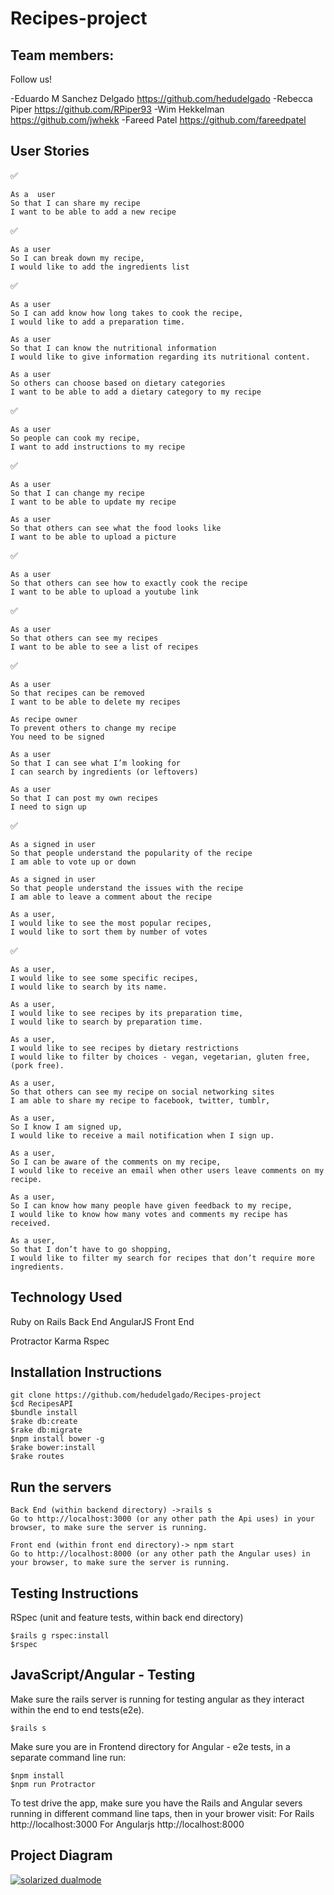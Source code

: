 # Recipes-project

Team members:
-------------

Follow us!

-Eduardo M Sanchez Delgado https://github.com/hedudelgado
-Rebecca Piper https://github.com/RPiper93
-Wim Hekkelman https://github.com/jwhekk
-Fareed Patel https://github.com/fareedpatel


User Stories
------------
:white_check_mark:
```
As a  user
So that I can share my recipe
I want to be able to add a new recipe
```
:white_check_mark:
```
As a user
So I can break down my recipe,
I would like to add the ingredients list
```
:white_check_mark:
```
As a user
So I can add know how long takes to cook the recipe,
I would like to add a preparation time.
```
```
As a user
So that I can know the nutritional information
I would like to give information regarding its nutritional content.
```
```
As a user
So others can choose based on dietary categories
I want to be able to add a dietary category to my recipe
```
:white_check_mark:
```
As a user
So people can cook my recipe,
I want to add instructions to my recipe
```

:white_check_mark:
```
As a user
So that I can change my recipe
I want to be able to update my recipe
```
```
As a user
So that others can see what the food looks like
I want to be able to upload a picture
```
:white_check_mark:
```
As a user
So that others can see how to exactly cook the recipe
I want to be able to upload a youtube link
```
:white_check_mark:
```
As a user
So that others can see my recipes
I want to be able to see a list of recipes
```
:white_check_mark:
```
As a user
So that recipes can be removed
I want to be able to delete my recipes
```
```
As recipe owner
To prevent others to change my recipe
You need to be signed
```
```
As a user
So that I can see what I’m looking for
I can search by ingredients (or leftovers)
```
```
As a user
So that I can post my own recipes
I need to sign up
```
:white_check_mark:
```
As a signed in user
So that people understand the popularity of the recipe
I am able to vote up or down
```
```
As a signed in user
So that people understand the issues with the recipe
I am able to leave a comment about the recipe
```
```
As a user,
I would like to see the most popular recipes,
I would like to sort them by number of votes
```
:white_check_mark:
```
As a user,
I would like to see some specific recipes,
I would like to search by its name.
```
```
As a user,
I would like to see recipes by its preparation time,
I would like to search by preparation time.
```
```
As a user,
I would like to see recipes by dietary restrictions
I would like to filter by choices - vegan, vegetarian, gluten free, (pork free).
```
```
As a user,
So that others can see my recipe on social networking sites
I am able to share my recipe to facebook, twitter, tumblr,
```
```
As a user,
So I know I am signed up,
I would like to receive a mail notification when I sign up.
```
```
As a user,
So I can be aware of the comments on my recipe,
I would like to receive an email when other users leave comments on my recipe.
```
```
As a user,
So I can know how many people have given feedback to my recipe,
I would like to know how many votes and comments my recipe has received.
```
```
As a user,
So that I don’t have to go shopping,
I would like to filter my search for recipes that don’t require more ingredients.
```


Technology Used
---------------
Ruby on Rails Back End
AngularJS Front End

Protractor
Karma
Rspec

Installation Instructions
-------------------------
```
git clone https://github.com/hedudelgado/Recipes-project
$cd RecipesAPI
$bundle install
$rake db:create
$rake db:migrate
$npm install bower -g
$rake bower:install
$rake routes
```

Run the servers
---------------

```
Back End (within backend directory) ->rails s
Go to http://localhost:3000 (or any other path the Api uses) in your browser, to make sure the server is running.
```
```
Front end (within front end directory)-> npm start
Go to http://localhost:8000 (or any other path the Angular uses) in your browser, to make sure the server is running.
```



Testing Instructions
--------------------

RSpec (unit and feature tests, within back end directory)

```
$rails g rspec:install
$rspec
```

JavaScript/Angular - Testing
-----------------------------

Make sure the rails server is running for testing angular as they interact within the end to end tests(e2e).
```
$rails s
```

Make sure you are in Frontend directory for Angular - e2e tests, in a separate command line run:
```
$npm install
$npm run Protractor
```

To test drive the app, make sure you have the Rails and Angular severs running in different command line taps, then in your brower visit: For Rails http://localhost:3000 For Angularjs http://localhost:8000


Project Diagram
---------------

[![solarized dualmode](https://github.com/hedudelgado/Recipes-project/blob/master/diagram.png)](#features)